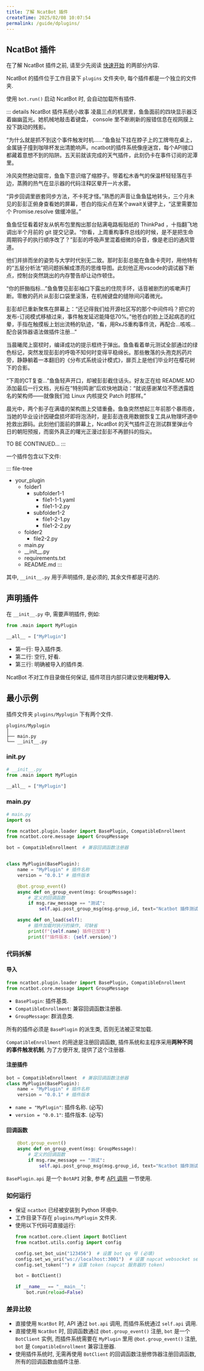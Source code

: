 ```yaml
---
title: 了解 NcatBot 插件
createTime: 2025/02/08 10:07:54
permalink: /guide/dplugins/
---
```


## NcatBot 插件

在了解 NcatBot 插件之前, 请至少先阅读 [快速开始](../1.%20快速开始/1.%20快速开始.md) 的两部分内容.

NcatBot 的插件位于工作目录下 `plugins` 文件夹中, 每个插件都是一个独立的文件夹.

使用 `bot.run()` 启动 NcatBot 时, 会自动加载所有插件.

::: details NcatBot 插件系统小故事
凌晨三点的机房里，鱼鱼面前的四块显示器泛着幽幽蓝光。她机械地敲击着键盘， console 里不断刷新的报错信息在视网膜上投下跳动的残影。

“为什么就是抓不到这个事件触发时机......”鱼鱼扯下挂在脖子上的工牌甩在桌上，金属链子撞到咖啡杯发出清脆响声。ncatbot的插件系统像座迷宫，每个API接口都藏着意想不到的陷阱。五天前就该完成的天气插件，此刻仍卡在事件订阅的泥潭里。

冷风突然掀动窗帘，鱼鱼下意识缩了缩脖子。带着松木香气的保温杯轻轻落在手边，蒸腾的热气在显示器的代码注释区晕开一片水雾。

“异步回调里嵌套同步方法，不卡死才怪。”熟悉的声音让鱼鱼猛地转头，三个月未见的彭彭正俯身查看她的屏幕，苍白的指尖点在某个await关键字上，“这里需要加个 Promise.resolve 做缓冲层。”

鱼鱼怔怔看着好友从帆布包里掏出那台贴满电路板贴纸的 ThinkPad ，十指翻飞地调出半个月前的 git 提交记录。“你看，上周重构事件总线的时候，是不是把生命周期钩子的执行顺序改了？”彭彭的呼吸声里混着细微的杂音，像是老旧的通风管道。

他们并排而坐的姿势与大学时代别无二致。那时彭彭总能在鱼鱼卡壳时，用他特有的“五层分析法”把问题拆解成漂亮的思维导图。此刻他正用vscode的调试器下断点，控制台突然跳出的内存警告却让动作顿住。

“你的肝酶指标...”鱼鱼瞥见彭彭袖口下露出的住院手环，话音被剧烈的咳嗽声打断。零散的药片从彭彭口袋里滚落，在机械键盘的缝隙间闪着微光。

彭彭却已重新聚焦在屏幕上：“还记得我们给开源社区写的那个中间件吗？把它的发布-订阅模式移植过来，事件触发延迟能降低70%。”他苍白的脸上泛起病态的红晕，手指在触摸板上划出流畅的轨迹，“看，用RxJS重构事件流，再配合...咳咳...配合装饰器语法做插件注册...”

当晨曦爬上窗棂时，编译成功的提示框终于弹出。鱼鱼看着单元测试全部通过的绿色标记，突然发现彭彭的呼吸不知何时变得平稳绵长。那些散落的头孢克肟药片旁，静静躺着一本翻旧的《分布式系统设计模式》，扉页上是他们毕业时在樱花树下的合影。

“下周的CT复查...”鱼鱼轻声开口，却被彭彭截住话头。好友正在给 README.MD 添加最后一行文档，光标在“特别鸣谢”后欢快地跳动：“就说感谢某位不愿透露姓名的架构师——就像我们给 Linux 内核提交 Patch 时那样。”

晨光中，两个影子在满墙的架构图上交错重叠。鱼鱼突然想起三年前那个暴雨夜，当她的毕业设计因硬盘损坏即将泡汤时，是彭彭连夜用数据恢复工具从物理坏道中抢救出源码。此刻他们面前的屏幕上，NcatBot 的天气插件正在测试群里弹出今日的朝阳预报，而窗外真正的曙光正漫过彭彭不再颤抖的指尖。

TO BE CONTINUED...
:::

一个插件包含以下文件:

::: file-tree
- your_plugin
  - folder1
    - subfolder1-1
      - file1-1-1.yaml
      - file1-1-2.py
    - subfolder1-2
      - file1-2-1.py
      - file1-2-2.py
  - folder2
    - file2-2.py
  - main.py
  - \_\_init\_\_.py
  - requirements.txt
  - README.md
:::

其中, `__init__.py` 用于声明插件, 是必须的, 其余文件都是可选的.

## 声明插件

在 `__init__.py` 中, 需要声明插件, 例如:

```python
from .main import MyPlugin

__all__ = ["MyPlugin"]
```

- 第一行: 导入插件类.
- 第二行: 空行, 好看.
- 第三行: 明确被导入的插件类.

NcatBot 不对工作目录做任何保证, 插件项目内部只建议使用**相对导入**.

## 最小示例

插件文件夹 `plugins/Myplugin` 下有两个文件.

```
plugins/Myplugin
│
├── main.py
└── __init__.py
```

### __init__.py

```python
# __init__.py
from .main import MyPlugin

__all__ = ["MyPlugin"]
```

### main.py

```python
# main.py
import os

from ncatbot.plugin.loader import BasePlugin, CompatibleEnrollment
from ncatbot.core.message import GroupMessage

bot = CompatibleEnrollment  # 兼容回调函数注册器


class MyPlugin(BasePlugin):
    name = "MyPlugin" # 插件名称
    version = "0.0.1" # 插件版本

    @bot.group_event()
    async def on_group_event(msg: GroupMessage):
        # 定义的回调函数
        if msg.raw_message == "测试":
            self.api.post_group_msg(msg.group_id, text="Ncatbot 插件测试成功喵")

    async def on_load(self):
        # 插件加载时执行的操作, 可缺省
        print(f"{self.name} 插件已加载")
        print(f"插件版本: {self.version}")
```

### 代码拆解

#### 导入

```python
from ncatbot.plugin.loader import BasePlugin, CompatibleEnrollment
from ncatbot.core.message import GroupMessage
```

- `BasePlugin`: 插件基类.
- `CompatibleEnrollment`: 兼容回调函数注册器.
- `GroupMessage`: 群消息类.

所有的插件必须是 `BasePlugin` 的派生类, 否则无法被正常加载.

`CompatibleEnrollment` 的用途是注册回调函数, 插件系统和主程序采用**两种不同的事件触发机制**, 为了方便开发, 提供了这个注册器.

#### 注册插件

```python
bot = CompatibleEnrollment  # 兼容回调函数注册器
class MyPlugin(BasePlugin):
    name = "MyPlugin" # 插件名称
    version = "0.0.1" # 插件版本

```

- `name = "MyPlugin"`: 插件名称. (必写)
- `version = "0.0.1"`: 插件版本. (必写)

#### 回调函数

```python
    @bot.group_event()
    async def on_group_event(msg: GroupMessage):
        # 定义的回调函数
        if msg.raw_message == "测试":
            self.api.post_group_msg(msg.group_id, text="Ncatbot 插件测试成功喵")
```

`BasePlugin.api` 是一个 `BotAPI` 对象, 参考 [API 调用](../4.%20API%20参考/1.%20API%20调用) 一节使用.

### 如何运行

- 保证 `ncatbot` 已经被安装到 Python 环境中.
- 工作目录下存在 `plugins/MyPlugin` 文件夹.
- 使用以下代码可直接运行:
    ```python
    from ncatbot.core.client import BotClient
    from ncatbot.utils.config import config

    config.set_bot_uin("123456")  # 设置 bot qq 号 (必填)
    config.set_ws_uri("ws://localhost:3001")  # 设置 napcat websocket server 地址
    config.set_token("") # 设置 token (napcat 服务器的 token)

    bot = BotClient()

    if __name__ == "__main__":
        bot.run(reload=False)
    ```

### 差异比较

- 直接使用 `NcatBot` 时, API 通过 `bot.api` 调用, 而插件系统通过 `self.api` 调用.
- 直接使用 `NcatBot` 时, 回调函数通过 `@bot.group_event()` 注册, `bot` 是一个 `BotClient` 实例, 而插件系统需要在 `MyPlugin` 里用 `@bot.group_event()` 注册, `bot` 是 `CompatibleEnrollment` 兼容注册器.
- 使用插件系统时, 无需再使用 `BotClient` 的回调函数注册修饰器注册回调函数, 所有的回调函数由插件注册.
